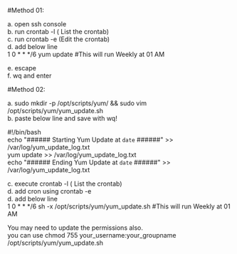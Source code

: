 #Method 01:

a. open ssh console  
b. run crontab -l ( List the crontab)  
c. run crontab -e (Edit the crontab)  
d. add below line   
1 0 * * */6 yum update   #This will run Weekly at 01 AM  

e. escape   
f. wq and enter   


#Method 02:  

a. sudo mkdir -p /opt/scripts/yum/ && sudo vim /opt/scripts/yum/yum_update.sh  
b. paste below line and save with wq!  

#!/bin/bash  
echo "###### Starting Yum Update at `date` ######"  >> /var/log/yum_update_log.txt  
yum update >> /var/log/yum_update_log.txt  
echo "###### Ending Yum Update at `date` ######"  >> /var/log/yum_update_log.txt  
  
c. execute crontab -l ( List the crontab)  
d. add cron using crontab -e   
d. add below line   
1 0 * * */6 sh -x /opt/scripts/yum/yum_update.sh   #This will run Weekly at 01 AM  

You may need to update the permissions also.  
you can use chmod 755 your_username:your_groupname /opt/scripts/yum/yum_update.sh  
